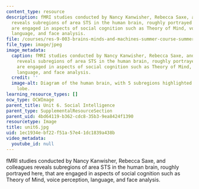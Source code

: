 ```yaml
---
content_type: resource
description: fMRI studies conducted by Nancy Kanwisher, Rebecca Saxe, and colleagues
  reveals subregions of area STS in the human brain, roughly portrayed here, that
  are engaged in aspects of social cognition such as Theory of Mind, voice perception,
  language, and face analysis.
file: /courses/res-9-003-brains-minds-and-machines-summer-course-summer-2015/1ec1934ebf22f51a57e41dc1839a438b_unit6.jpg
file_type: image/jpeg
image_metadata:
  caption: fMRI studies conducted by Nancy Kanwisher, Rebecca Saxe, and colleagues
    reveals subregions of area STS in the human brain, roughly portrayed here, that
    are engaged in aspects of social cognition such as Theory of Mind, voice perception,
    language, and face analysis.
  credit: ''
  image-alt: Diagram of the human brain, with 5 subregions highlighted along the temporal
    lobe.
learning_resource_types: []
ocw_type: OCWImage
parent_title: Unit 6. Social Intelligence
parent_type: SupplementalResourceSection
parent_uid: 4bd64119-b362-cdc8-35b3-9ea8424f1390
resourcetype: Image
title: unit6.jpg
uid: 1ec1934e-bf22-f51a-57e4-1dc1839a438b
video_metadata:
  youtube_id: null
---
```

fMRI studies conducted by Nancy Kanwisher, Rebecca Saxe, and colleagues reveals subregions of area STS in the human brain, roughly portrayed here, that are engaged in aspects of social cognition such as Theory of Mind, voice perception, language, and face analysis.

